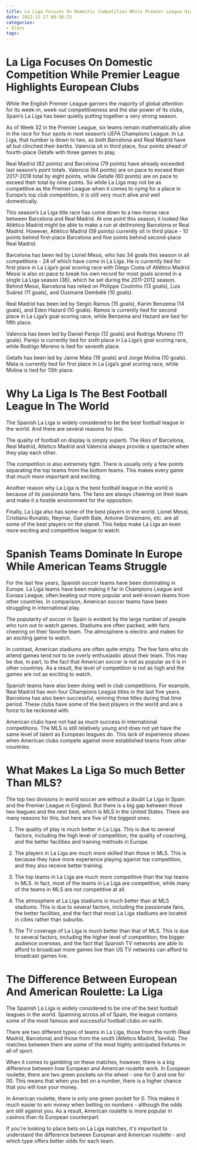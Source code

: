 ```yaml
---
title: La Liga Focuses On Domestic Competition While Premier League Highlights European Clubs
date: 2022-12-17 00:38:23
categories:
- Slots
tags:
---
```



#  La Liga Focuses On Domestic Competition While Premier League Highlights European Clubs

While the English Premier League garners the majority of global attention for its week-in, week-out competitiveness and the star power of its clubs, Spain’s La Liga has been quietly putting together a very strong season.

As of Week 32 in the Premier League, six teams remain mathematically alive in the race for four spots in next season’s UEFA Champions League. In La Liga, that number is down to two, as both Barcelona and Real Madrid have all but clinched their berths. Valencia sit in third place, four points ahead of fourth-place Getafe with three games to play.

Real Madrid (82 points) and Barcelona (79 points) have already exceeded last season’s point totals. Valencia (64 points) are on pace to exceed their 2017-2018 total by eight points, while Getafe (60 points) are on pace to exceed their total by nine points. So while La Liga may not be as competitive as the Premier League when it comes to vying for a place in Europe’s top club competition, it is still very much alive and well domestically.

This season’s La Liga title race has come down to a two-horse race between Barcelona and Real Madrid. At one point this season, it looked like Atlético Madrid might be able to make a run at dethroning Barcelona or Real Madrid. However, Atlético Madrid (59 points) currently sit in third place - 10 points behind first-place Barcelona and five points behind second-place Real Madrid.

Barcelona has been led by Lionel Messi, who has 34 goals this season in all competitions - 24 of which have come in La Liga. He is currently tied for first place in La Liga’s goal scoring race with Diego Costa of Atlético Madrid. Messi is also on pace to break his own record for most goals scored in a single La Liga season (36), which he set during the 2011-2012 season. Behind Messi, Barcelona has relied on Philippe Coutinho (13 goals), Luis Suárez (11 goals), and Ousmane Dembélé (10 goals).

Real Madrid has been led by Sergio Ramos (15 goals), Karim Benzema (14 goals), and Eden Hazard (10 goals). Ramos is currently tied for second place in La Liga’s goal scoring race, while Benzema and Hazard are tied for fifth place.

Valencia has been led by Daniel Parejo (12 goals) and Rodrigo Moreno (11 goals). Parejo is currently tied for sixth place in La Liga’s goal scoring race, while Rodrigo Moreno is tied for seventh place.

Getafe has been led by Jaime Mata (19 goals) and Jorge Molina (10 goals). Mata is currently tied for first place in La Liga’s goal scoring race, while Molina is tied for 13th place.

#  Why La Liga Is The Best Football League In The World

The Spanish La Liga is widely considered to be the best football league in the world. And there are several reasons for this.

The quality of football on display is simply superb. The likes of Barcelona, Real Madrid, Atletico Madrid and Valencia always provide a spectacle when they play each other.

The competition is also extremely tight. There is usually only a few points separating the top teams from the bottom teams. This makes every game that much more important and exciting.

Another reason why La Liga is the best football league in the world is because of its passionate fans. The fans are always cheering on their team and make it a hostile environment for the opposition.

Finally, La Liga also has some of the best players in the world. Lionel Messi, Cristiano Ronaldo, Neymar, Gareth Bale, Antoine Griezmann, etc. are all some of the best players on the planet. This helps make La Liga an even more exciting and competitive league to watch.

#  Spanish Teams Dominate In Europe While American Teams Struggle

For the last few years, Spanish soccer teams have been dominating in Europe. La Liga teams have been making it far in Champions League and Europa League, often beating out more popular and well-known teams from other countries. In comparison, American soccer teams have been struggling in international play.

The popularity of soccer in Spain is evident by the large number of people who turn out to watch games. Stadiums are often packed, with fans cheering on their favorite team. The atmosphere is electric and makes for an exciting game to watch.

In contrast, American stadiums are often quite empty. The few fans who do attend games tend not to be overly enthusiastic about their team. This may be due, in part, to the fact that American soccer is not as popular as it is in other countries. As a result, the level of competition is not as high and the games are not as exciting to watch.

Spanish teams have also been doing well in club competitions. For example, Real Madrid has won four Champions League titles in the last five years. Barcelona has also been successful, winning three titles during that time period. These clubs have some of the best players in the world and are a force to be reckoned with.

American clubs have not had as much success in international competitions. The MLS is still relatively young and does not yet have the same level of talent as European leagues do. This lack of experience shows when American clubs compete against more established teams from other countries.

#  What Makes La Liga So much Better Than MLS?

The top two divisions in world soccer are without a doubt La Liga in Spain and the Premier League in England. But there is a big gap between those two leagues and the next best, which is MLS in the United States. There are many reasons for this, but here are five of the biggest ones.

1. The quality of play is much better in La Liga. This is due to several factors, including the high level of competition, the quality of coaching, and the better facilities and training methods in Europe.

2. The players in La Liga are much more skilled than those in MLS. This is because they have more experience playing against top competition, and they also receive better training.

3. The top teams in La Liga are much more competitive than the top teams in MLS. In fact, most of the teams in La Liga are competitive, while many of the teams in MLS are not competitive at all.

4. The atmosphere at La Liga stadiums is much better than at MLS stadiums. This is due to several factors, including the passionate fans, the better facilities, and the fact that most La Liga stadiums are located in cities rather than suburbs.

5. The TV coverage of La Liga is much better than that of MLS. This is due to several factors, including the higher level of competition, the bigger audience overseas, and the fact that Spanish TV networks are able to afford to broadcast more games live than US TV networks can afford to broadcast games live.

#  The Difference Between European And American Roulette: La Liga

The Spanish La Liga is widely considered to be one of the best football leagues in the world. Spanning across all of Spain, the league contains some of the most famous and successful football clubs on earth.

There are two different types of teams in La Liga, those from the north (Real Madrid, Barcelona) and those from the south (Atlético Madrid, Sevilla). The matches between them are some of the most highly anticipated fixtures in all of sport.

When it comes to gambling on these matches, however, there is a big difference between how European and American roulette work. In European roulette, there are two green pockets on the wheel - one for 0 and one for 00. This means that when you bet on a number, there is a higher chance that you will lose your money.

In American roulette, there is only one green pocket for 0. This makes it much easier to win money when betting on numbers - although the odds are still against you. As a result, American roulette is more popular in casinos than its European counterpart.

If you're looking to place bets on La Liga matches, it's important to understand the difference between European and American roulette - and which type offers better odds for each team.